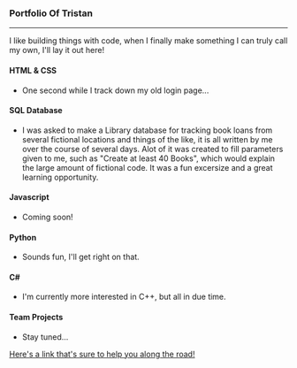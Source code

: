### Portfolio Of Tristan
***

I like building things with code, when I finally make something I can truly call my own, I'll lay it out here!

#### HTML & CSS
* One second while I track down my old login page...

#### SQL Database
* I was asked to make a Library database for tracking book loans from several fictional locations and things of the like, it is all written by me over the course of several days. Alot of it was created to fill parameters given to me, such as "Create at least 40 Books", which would explain the large amount of fictional code. It was a fun excersize and a great learning opportunity.

#### Javascript
* Coming soon!

#### Python
* Sounds fun, I'll get right on that.

#### C# 
* I'm currently more interested in C++, but all in due time.

#### Team Projects
* Stay tuned...


[Here's a link that's sure to help you along the road!](https://www.google.com/chrome/browser/)
